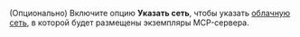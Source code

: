 (Опционально) Включите опцию **Указать сеть**, чтобы указать [облачную сеть](../../../vpc/concepts/network.md), в которой будет размещены экземпляры MCP-сервера.
